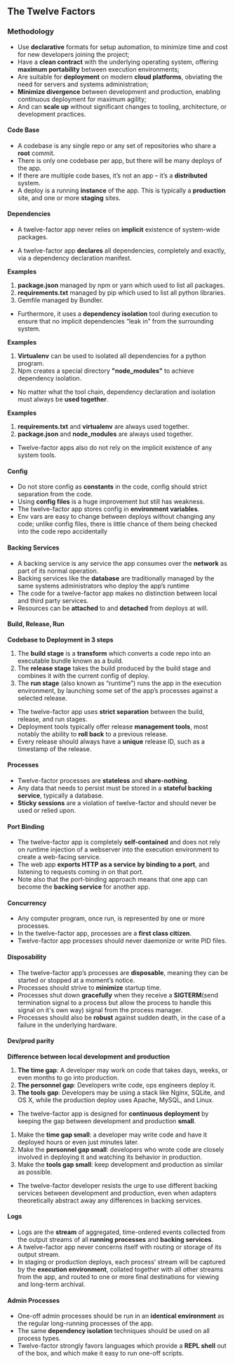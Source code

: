 ## The Twelve Factors

### Methodology
- Use **declarative** formats for setup automation, to minimize time and cost for new developers joining the project;
- Have a **clean contract** with the underlying operating system, offering **maximum portability** between execution environments;
- Are suitable for **deployment** on modern **cloud platforms**, obviating the need for servers and systems administration;
- **Minimize divergence** between development and production, enabling continuous deployment for maximum agility;
- And can **scale up** without significant changes to tooling, architecture, or development practices.

#### Code Base

- A codebase is any single repo or any set of repositories who share a **root** commit.
- There is only one codebase per app, but there will be many deploys of the app.
- If there are multiple code bases, it’s not an app – it’s a **distributed** system.
- A deploy is a running **instance** of the app. This is typically a **production** site, and one or more **staging** sites. 

#### Dependencies

- A twelve-factor app never relies on **implicit** existence of system-wide packages. 

- A twelve-factor app **declares** all dependencies, completely and exactly, via a dependency declaration manifest.

**Examples**
1. **package.json** managed by npm or yarn which used to list all packages.
2. **requirements.txt** managed by pip which used to list all python libraries. 
3. Gemfile managed by Bundler.

- Furthermore, it uses a **dependency isolation** tool during execution to ensure that no implicit dependencies “leak in” from the surrounding system.

**Examples**
1. **Virtualenv** can be used to isolated all dependencies for a python program.
2. Npm creates a special directory **"node_modules"** to achieve dependency isolation. 

- No matter what the tool chain, dependency declaration and isolation must always be **used together**.

**Examples**
1. **requirements.txt** and **virtualenv** are always used together.
2. **package.json** and **node_modules** are always used together.

- Twelve-factor apps also do not rely on the implicit existence of any system tools.
#### Config

- Do not store config as **constants** in the code, config should strict separation from the code.
- Using **config files** is a huge improvement but still has weakness.
- The twelve-factor app stores config in **environment variables**.
- Env vars are easy to change between deploys without changing any code; unlike config files, there is little chance of them being checked into the code repo accidentally

#### Backing Services

- A backing service is any service the app consumes over the **network** as part of its normal operation.
- Backing services like the **database** are traditionally managed by the same systems administrators who deploy the app’s runtime
- The code for a twelve-factor app makes no distinction between local and third party services. 
- Resources can be **attached** to and **detached** from deploys at will.

#### Build, Release, Run

**Codebase to Deployment in 3 steps**
1. The **build stage** is a **transform** which converts a code repo into an executable bundle known as a build.
2. The **release stage** takes the build produced by the build stage and combines it with the current config of deploy.
3. The **run stage** (also known as “runtime”) runs the app in the execution environment, by launching some set of the app’s processes against a selected release.

- The twelve-factor app uses **strict separation** between the build, release, and run stages.
- Deployment tools typically offer release **management tools**, most notably the ability to **roll back** to a previous release.
- Every release should always have a **unique** release ID, such as a timestamp of the release.

#### Processes

- Twelve-factor processes are **stateless** and **share-nothing**.
- Any data that needs to persist must be stored in a **stateful backing service**, typically a database.
- **Sticky sessions** are a violation of twelve-factor and should never be used or relied upon. 

#### Port Binding

- The twelve-factor app is completely **self-contained** and does not rely on runtime injection of a webserver into the execution environment to create a web-facing service. 
- The web app **exports HTTP as a service by binding to a port**, and listening to requests coming in on that port.
- Note also that the port-binding approach means that one app can become the **backing service** for another app.

#### Concurrency

- Any computer program, once run, is represented by one or more processes.
- In the twelve-factor app, processes are a **first class citizen**.
- Twelve-factor app processes should never daemonize or write PID files.

#### Disposability

- The twelve-factor app’s processes are **disposable**, meaning they can be started or stopped at a moment’s notice.
- Processes should strive to **minimize** startup time. 
- Processes shut down **gracefully** when they receive a **SIGTERM**(send termination signal to a process but allow the process to handle this signal on it's own way) signal from the process manager.
- Processes should also be **robust** against sudden death, in the case of a failure in the underlying hardware.

#### Dev/prod parity

**Difference between local development and production**
1. **The time gap**: A developer may work on code that takes days, weeks, or even months to go into production.
2. **The personnel gap**: Developers write code, ops engineers deploy it.
3. **The tools gap**: Developers may be using a stack like Nginx, SQLite, and OS X, while the production deploy uses Apache, MySQL, and Linux.

- The twelve-factor app is designed for **continuous deployment** by keeping the gap between development and production **small**. 

1. Make the **time gap small**: a developer may write code and have it deployed hours or even just minutes later.
2. Make the **personnel gap small**: developers who wrote code are closely involved in deploying it and watching its behavior in production.
3. Make the **tools gap small**: keep development and production as similar as possible.

- The twelve-factor developer resists the urge to use different backing services between development and production, even when adapters theoretically abstract away any differences in backing services.

#### Logs

- Logs are the **stream** of aggregated, time-ordered events collected from the output streams of all **running processes** and **backing services**.
- A twelve-factor app never concerns itself with routing or storage of its output stream. 
- In staging or production deploys, each process’ stream will be captured by the **execution environment**, collated together with all other streams from the app, and routed to one or more final destinations for viewing and long-term archival. 

#### Admin Processes

- One-off admin processes should be run in an **identical environment** as the regular long-running processes of the app. 
- The same **dependency isolation** techniques should be used on all process types. 
- Twelve-factor strongly favors languages which provide a **REPL shell** out of the box, and which make it easy to run one-off scripts.